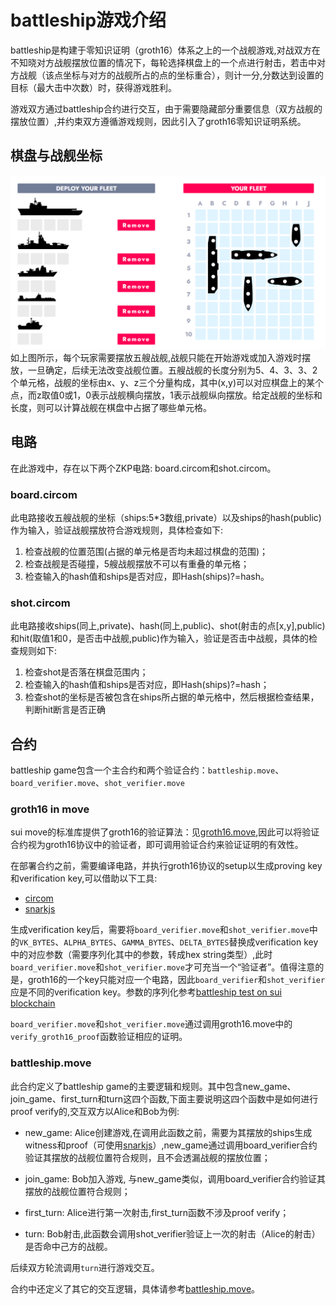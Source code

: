 # battleship游戏介绍
battleship是构建于零知识证明（groth16）体系之上的一个战舰游戏,对战双方在不知晓对方战舰摆放位置的情况下，每轮选择棋盘上的一个点进行射击，若击中对方战舰（该点坐标与对方的战舰所占的点的坐标重合），则计一分,分数达到设置的目标（最大击中次数）时，获得游戏胜利。

游戏双方通过battleship合约进行交互，由于需要隐藏部分重要信息（双方战舰的摆放位置）,并约束双方遵循游戏规则，因此引入了groth16零知识证明系统。

## 棋盘与战舰坐标
![](./img/battleship.png)
如上图所示，每个玩家需要摆放五艘战舰,战舰只能在开始游戏或加入游戏时摆放，一旦确定，后续无法改变战舰位置。五艘战舰的长度分别为5、4、3、3、2个单元格，战舰的坐标由x、y、z三个分量构成，其中(x,y)可以对应棋盘上的某个点，而z取值0或1，0表示战舰横向摆放，1表示战舰纵向摆放。给定战舰的坐标和长度，则可以计算战舰在棋盘中占据了哪些单元格。

## 电路
在此游戏中，存在以下两个ZKP电路: board.circom和shot.circom。

### board.circom
此电路接收五艘战舰的坐标（ships:5*3数组,private）以及ships的hash(public)作为输入，验证战舰摆放符合游戏规则，具体检查如下:
1. 检查战舰的位置范围(占据的单元格是否均未超过棋盘的范围)；
2. 检查战舰是否碰撞，5艘战舰摆放不可以有重叠的单元格；
3. 检查输入的hash值和ships是否对应，即Hash(ships)?=hash。

### shot.circom
此电路接收ships(同上,private)、hash(同上,public)、shot(射击的点[x,y],public)和hit(取值1和0，是否击中战舰,public)作为输入，验证是否击中战舰，具体的检查规则如下:
1. 检查shot是否落在棋盘范围内；
2. 检查输入的hash值和ships是否对应，即Hash(ships)?=hash；
3. 检查shot的坐标是否被包含在ships所占据的单元格中，然后根据检查结果，判断hit断言是否正确

## 合约
battleship game包含一个主合约和两个验证合约：`battleship.move`、`board_verifier.move`、`shot_verifier.move`

### groth16 in move
sui move的标准库提供了groth16的验证算法：见[groth16.move](https://github.com/MystenLabs/sui/blob/main/crates/sui-framework/packages/sui-framework/sources/crypto/groth16.move),因此可以将验证合约视为groth16协议中的验证者，即可调用验证合约来验证证明的有效性。

在部署合约之前，需要编译电路，并执行groth16协议的setup以生成proving key和verification key,可以借助以下工具:

* [circom](https://github.com/iden3/circom)
* [snarkjs](https://github.com/iden3/snarkjs)

生成verification key后，需要将`board_verifier.move`和`shot_verifier.move`中的`VK_BYTES`、`ALPHA_BYTES`、`GAMMA_BYTES`、`DELTA_BYTES`替换成verification key中的对应参数（需要序列化其中的参数，转成hex string类型）,此时`board_verifier.move`和`shot_verifier.move`才可充当一个“验证者”。值得注意的是，groth16的一个key只能对应一个电路，因此`board_verifier`和`shot_verifier`应是不同的verification key。参数的序列化参考[battleship test on sui blockchain](https://github.com/YuexingZeng/sui-test)

`board_verifier.move`和`shot_verifier.move`通过调用groth16.move中的`verify_groth16_proof`函数验证相应的证明。

### battleship.move
此合约定义了battleship game的主要逻辑和规则。其中包含new_game、join_game、first_turn和turn这四个函数,下面主要说明这四个函数中是如何进行proof verify的,交互双方以Alice和Bob为例:

* new_game: Alice创建游戏,在调用此函数之前，需要为其摆放的ships生成witness和proof（可使用[snarkjs](https://github.com/iden3/snarkjs)）,new_game通过调用board_verifier合约验证其摆放的战舰位置符合规则，且不会透漏战舰的摆放位置；

* join_game: Bob加入游戏, 与new_game类似，调用board_verifier合约验证其摆放的战舰位置符合规则；

* first_turn: Alice进行第一次射击,first_turn函数不涉及proof verify；

* turn: Bob射击,此函数会调用shot_verifier验证上一次的射击（Alice的射击）是否命中己方的战舰。

后续双方轮流调用`turn`进行游戏交互。

合约中还定义了其它的交互逻辑，具体请参考[battleship.move](./sources/battleship.move)。








